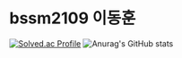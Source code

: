 # bssm2109 이동훈

[![Solved.ac Profile](http://mazassumnida.wtf/api/v2/generate_badge?boj=dohi)](https://solved.ac/dohi/)
![Anurag's GitHub stats](https://github-readme-stats.vercel.app/api?username=DoHi0512&show_icons=true&theme=radical)
